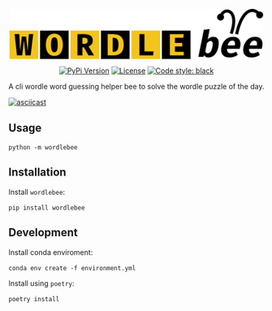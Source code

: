 <div align="center">

<p>
    <img width="500" align="center" src="assets/wordlebee-logo.svg">
</p>
<p>

[![PyPi Version](https://img.shields.io/pypi/v/wordlebee.svg?style=flat-square)](https://pypi.org/project/wordlebee/)
[![License](https://img.shields.io/badge/license-MIT-blue?style=flat-square)](#license)
[![Code style: black](https://img.shields.io/badge/code%20style-black-000000.svg?style=flat-square)](#black)

</p>
</div>

A cli wordle word guessing helper bee to solve the wordle puzzle of the day.

[![asciicast](https://asciinema.org/a/NSZZUpGhajLcDh9xuMGYIDjTs.svg)](https://asciinema.org/a/NSZZUpGhajLcDh9xuMGYIDjTs?t=8)

## Usage

    python -m wordlebee

## Installation

Install `wordlebee`:

    pip install wordlebee

## Development

Install conda enviroment:

    conda env create -f environment.yml

Install using `poetry`:

    poetry install
